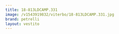 ```yaml
---
title: 18-813LDCAMP.331
image: /v1543919832/viterbo/18-813LDCAMP.331.jpg
brand: petrelli
layout: vestito
---
```

